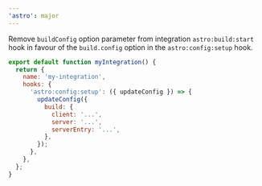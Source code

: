 ```yaml
---
'astro': major
---
```


Remove `buildConfig` option parameter from integration `astro:build:start` hook in favour of the `build.config` option in the `astro:config:setup` hook.

```js
export default function myIntegration() {
  return {
    name: 'my-integration',
    hooks: {
      'astro:config:setup': ({ updateConfig }) => {
        updateConfig({
          build: {
            client: '...',
            server: '...',
            serverEntry: '...',
          },
        });
      },
    },
  };
}
```
